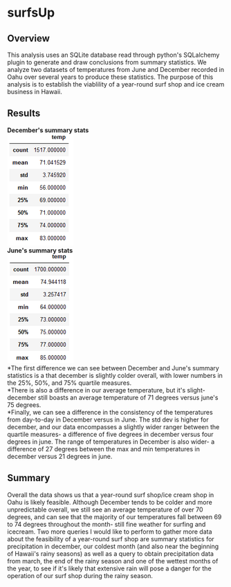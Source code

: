 # surfsUp
## Overview
This analysis uses an SQLite database read through python's SQLalchemy plugin to generate and draw conclusions from summary statistics.
We analyze two datasets of temperatures from June and December recorded in Oahu over several years to produce these statistics.
The purpose of this analysis is to establish the viablility of a year-round surf shop and ice cream business in Hawaii.
## Results
**December's summary stats**  
![December's summary stats](https://github.com/ChrisJAnderson/surfsUp/blob/main/images/dectempSummaryStats.png)  
**June's summary stats**  
![June's summary stats](https://github.com/ChrisJAnderson/surfsUp/blob/main/images/junetempSummaryStats.png)  
*The first difference we can see between December and June's summary statistics is a that december is slightly colder overall, with lower numbers in the 25%, 50%, and 75% quartile measures.  
*There is also a difference in our average temperature, but it's slight- december still boasts an average temperature of 71 degrees versus june's 75 degrees.  
*Finally, we can see a difference in the consistency of the temperatures from day-to-day in December versus in June. The std dev is higher for december, and our data encompasses a slightly wider ranger between the quartile measures- a difference of five degrees in december versus four degrees in june. The range of temperatures in December is also wider- a difference of 27 degrees between the max and min temperatures in december versus 21 degrees in june.  
## Summary
Overall the data shows us that a year-round surf shop/ice cream shop in Oahu is likely feasible. Although December tends to be colder and more unpredictable overall, we still see an average temperature of over 70 degrees, and can see that the majority of our temperatures fall between 69 to 74 degrees throughout the month- still fine weather for surfing and icecream. 
Two more queries I would like to perform to gather more data about the feasibility of a year-round surf shop are summary statistics for precipitation in december, our coldest month (and also near the beginning of Hawaii's rainy seasons) as well as a query to obtain precipitation data from march, the end of the rainy season and one of the wettest months of the year, to see if it's likely that extensive rain will pose a danger for the operation of our surf shop during the rainy season. 
